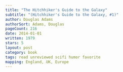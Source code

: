```yaml
---
title: "The Hitchhiker's Guide to the Galaxy"
subtitle: "(Hitchhiker's Guide to the Galaxy, #1)"
author: Douglas Adams
authorSort: Adams, Douglas
pageCount: 216
date: 2014-01-01
written: 1979
stars: 5
layout: post
category: book
tags: read unreviewed scifi humor favorite
mapping: England, UK, Europe
---
```


